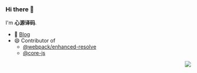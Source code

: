 ### Hi there 👋


I'm **心源译码**.


- 🔭 [Blog](https://www.yuque.com/xyym)
- 😄  Contributor of 
  - [@webpack/enhanced-resolve](https://github.com/webpack/enhanced-resolve)    
  - [@core-js](https://github.com/zloirock/core-js)


<img align="right" src="https://github-readme-stats.vercel.app/api?username=bugknightyyp&show_icons=true&icon_color=498de0&text_color=498de0&bg_color=ffffff&hide_title=true" />


<!--
- 🌱 I’m currently learning ...
- 👯 I’m looking to collaborate on ...
- 🤔 I’m looking for help with ...
- 💬 Ask me about ...
- 📫 How to reach me: ...
- 😄 Pronouns: ...
- ⚡ Fun fact: ...
-->

